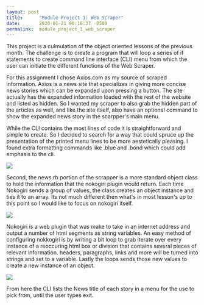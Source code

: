 ```yaml
---
layout: post
title:      "Module Project 1: Web Scraper"
date:       2020-01-21 00:16:37 -0500
permalink:  module_project_1_web_scraper
---
```



This project is a culmulation of the object oriented lessons of the previous month. The challenge is to create a program that will loop a series of if statements to create command line interface (CLI) menu from which the user can initiate the different functions of the Web Scraper.

For this assignment I chose Axios.com as my source of scraped information. Axios is a news site that specializes in giving more concise news stories which can be expanded upon pressing a button. The site actually has the expanded information loaded with the rest of the website and listed as hidden. So I wanted my scraper to also grab the hidden part of the articles as well, and like the site itself, also  have an optional command to show the expanded news story in the scarpper's main menu.

While the CLI contains the most lines of code it is straightforward and simple to create. So I decided to search for a way that could spruce up the presentation of the printed menu lines to be more aestetically pleasing. I found extra formatting commands like .blue and .bond which could add emphasis to the cli.

![](https://assets-cloud.enjin.com/users/1654670/pics/original/4144927.jpg)

Second, the news.rb portion of the scrapper is a more standard object class to hold the information that the nokogiri plugin would return. Each time Nokogiri sends a group of values, the class creates an object instance and ties it to an array. Its not much different then what's in most lesson's up to this point so I would like to focus on nokogiri itself.

![](https://assets-cloud.enjin.com/users/1654670/pics/original/4144928.jpg)

Nokogiri is a web plugin that was make to take in an internet address and output a number of html segments as string variables. An easy method of configuring nokkogiri is by writing a bit loop to grab iterate over every instance of a reoccuring html box or division that contains several pieces of relevant information. headers, paragraphs, links and more will be turned into strings and set to a variable. Lastly the loops sends those new values to create a new instance of an object.

![](https://assets-cloud.enjin.com/users/1654670/pics/original/4144929.jpg)

From here the CLI lists the News title of each story in a menu for the use to pick from, until the user types exit.
